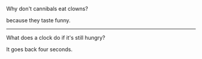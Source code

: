 Why don't cannibals eat clowns?

because they taste funny.

*************

What does a clock do if it's still hungry?

It goes back four seconds.
